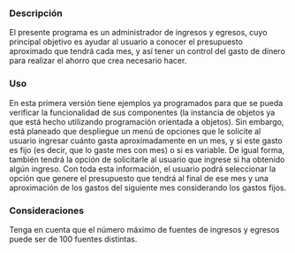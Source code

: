 ### Descripción
El presente programa es un administrador de ingresos y egresos, cuyo principal objetivo es ayudar al usuario a conocer el presupuesto aproximado que tendrá cada mes, y así tener un control del gasto de dinero para realizar el ahorro que crea necesario hacer.
### Uso
En esta primera versión tiene ejemplos ya programados para que se pueda verificar la funcionalidad de sus componentes (la instancia de objetos ya que está hecho utilizando programación orientada a objetos). Sin embargo, está planeado que despliegue un menú de opciones que le solicite al usuario ingresar cuánto gasta aproximadamente en un mes, y si este gasto es fijo (es decir, que lo gaste mes con mes) o si es variable. De igual forma, también tendrá la opción de solicitarle al usuario que ingrese si ha obtenido algún ingreso. Con toda esta información, el usuario podrá seleccionar la opción que genere el presupuesto que tendrá al final de ese mes y una aproximación de los gastos del siguiente mes considerando los gastos fijos. 

### Consideraciones
Tenga en cuenta que el número máximo de fuentes de ingresos y egresos puede ser de 100 fuentes distintas.
